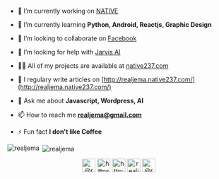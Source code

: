 - 🔭 I’m currently working on [NATIVE](https://github.com/realJema/React-Playground.git)

- 🌱 I’m currently learning **Python, Android, Reactjs, Graphic Design**

- 👯 I’m looking to collaborate on [Facebook](https://github.com/facebook/react-native)

- 🤝 I’m looking for help with [Jarvis AI](https://github.com/realJema/Jarvis)

- 👨‍💻 All of my projects are available at [native237.com](native237.com)

- 📝 I regulary write articles on [http://realjema.native237.com/](http://realjema.native237.com/)

- 💬 Ask me about **Javascript, Wordpress, AI**

- 📫 How to reach me **realjema@gmail.com**

- ⚡ Fun fact **I don't like Coffee**

<p align="left"><img align="left" src="https://github-readme-stats.vercel.app/api/top-langs/?username=realjema&layout=compact&hide=html" alt="realjema" /></p>

<p>&nbsp;<img align="center" src="https://github-readme-stats.vercel.app/api?username=realjema&show_icons=true" alt="realjema" /></p>

<p align="center">
<a href="https://twitter.com/@realjema_" target="blank"><img align="center" src="https://cdn.jsdelivr.net/npm/simple-icons@3.0.1/icons/twitter.svg" alt="@realjema_" height="30" width="30" /></a>
<a href="https://linkedin.com/in/https://www.linkedin.com/in/realjema" target="blank"><img align="center" src="https://cdn.jsdelivr.net/npm/simple-icons@3.0.1/icons/linkedin.svg" alt="https://www.linkedin.com/in/realjema" height="30" width="30" /></a>
<a href="https://fb.com/http://facebook.com/4realjema" target="blank"><img align="center" src="https://cdn.jsdelivr.net/npm/simple-icons@3.0.1/icons/facebook.svg" alt="http://facebook.com/4realjema" height="30" width="30" /></a>
<a href="https://instagram.com/realjema" target="blank"><img align="center" src="https://cdn.jsdelivr.net/npm/simple-icons@3.0.1/icons/instagram.svg" alt="realjema" height="30" width="30" /></a>
<a href="https://medium.com/@realjema" target="blank"><img align="center" src="https://cdn.jsdelivr.net/npm/simple-icons@3.0.1/icons/medium.svg" alt="@realjema" height="30" width="30" /></a>
</p>
